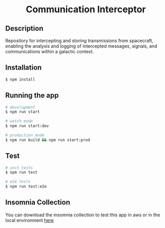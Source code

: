 <div align="center">
  <h1>Communication Interceptor</h1>
</div>

## Description

Repository for intercepting and storing transmissions from spacecraft, enabling the analysis and logging of intercepted messages, signals, and communications within a galactic context.

## Installation

```bash
$ npm install
```

## Running the app

```bash
# development
$ npm run start

# watch mode
$ npm run start:dev

# production mode
$ npm run build && npm run start:prod
```

## Test

```bash
# unit tests
$ npm run test

# e2e tests
$ npm run test:e2e
```

## Insomnia Collection

You can download the insomnia collection to test this app in aws or in the local environment
[here](https://github.com/RamiGordon/comms-interceptor/blob/main/insomnia/insomnia_comms_interceptor.json)

